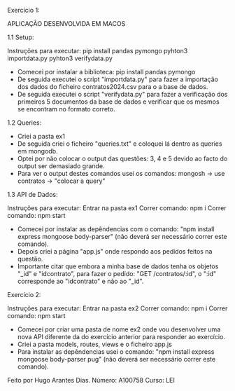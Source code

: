 Exercício 1:

APLICAÇÃO DESENVOLVIDA EM MACOS

1.1 Setup:

Instruções para executar:
pip install pandas pymongo
pyhton3 importdata.py
pyhton3 verifydata.py

- Comecei por instalar a biblioteca: pip install pandas pymongo
- De seguida executei o script "importdata.py" para fazer a importação dos dados do ficheiro contratos2024.csv para o a base de dados.
- De seguida executei o script "verifydata.py" para fazer a verificação dos primeiros 5 documentos da base de dados e verificar que os mesmos se encontram no formato correto.

1.2 Queries:
- Criei a pasta ex1
- De seguida criei o ficheiro "queries.txt" e coloquei lá dentro as queries em mongodb.
- Optei por não colocar o output das questões: 3, 4 e 5 devido ao facto do output ser demasiado grande.
- Para ver o output destes comandos usei os comandos: mongosh -> use contratos -> "colocar a query"

1.3 API de Dados:

Instruções para executar:
Entrar na pasta ex1
Correr comando: npm i
Correr comando: npm start

- Comecei por instalar as depêndencias com o comando: "npm install express mongoose body-parser" (não deverá ser necessário correr este comando).
- Depois criei a página "app.js" onde respondo aos pedidos feitos na questão.
- Importante citar que embora a minha base de dados tenha os objetos "_id" e "idcontrato", para fazer o pedido: "GET /contratos/:id", o ":id" corresponde ao "idcontrato" e não ao "_id".


Exercício 2:

Instruções para executar:
Entrar na pasta ex2
Correr comando: npm i
Correr comando: npm start

- Comecei por criar uma pasta de nome ex2 onde vou desenvolver uma nova API diferente da do exercício anterior para responder ao exercício.
- Criei a pasta models, routes, views e o ficheiro app.js
- Para instalar as depêndencias usei o comando: "npm install express mongoose body-parser pug"  (não deverá ser necessário correr este comando).

Feito por Hugo Arantes Dias.
Número: A100758
Curso: LEI
